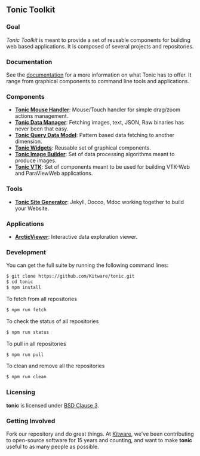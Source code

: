 ## Tonic Toolkit ##

### Goal

_Tonic Toolkit_ is meant to provide a set of reusable components for building
web based applications. It is composed of several projects and repositories.

### Documentation

See the [documentation](https://kitware.github.io/tonic) for a
more information on what Tonic has to offer. It range from graphical components
to command line tools and applications.

### Components

- __[Tonic Mouse Handler](http://kitware.github.io/tonic-mouse-handler/)__: Mouse/Touch handler for simple drag/zoom actions management.
- __[Tonic Data Manager](http://kitware.github.io/tonic-data-manager/)__: Fetching images, text, JSON, Raw binaries has never been that easy.
- __[Tonic Query Data Model](http://kitware.github.io/tonic-query-data-model/)__: Pattern based data fetching to another dimension.
- __[Tonic Widgets](http://kitware.github.io/tonic-widgets/)__: Reusable set of graphical components.
- __[Tonic Image Builder](http://kitware.github.io/tonic-image-builder/)__: Set of data processing algorithms meant to produce images.
- __[Tonic VTK](http://github.com/kitware/tonic-vtk)__: Set of components meant to be used for building VTK-Web and ParaViewWeb applications.

### Tools

- __[Tonic Site Generator](http://kitware.github.io/tonic-site-generator/)__: Jekyll, Docco, Mdoc working together to build your Website.

### Applications

- __[ArcticViewer](http://kitware.github.io/in-situ-data-viewer/)__: Interactive data exploration viewer.

### Development

You can get the full suite by running the following command lines:

```sh
$ git clone https://github.com/Kitware/tonic.git
$ cd tonic
$ npm install
```

To fetch from all repositories

```sh
$ npm run fetch
```

To check the status of all repositories

```sh
$ npm run status
```

To pull in all repositories

```sh
$ npm run pull
```

To clean and remove all the repositories

```sh
$ npm run clean
```

### Licensing

**tonic** is licensed under [BSD Clause 3](LICENSE).

### Getting Involved

Fork our repository and do great things. At [Kitware](http://www.kitware.com),
we've been contributing to open-source software for 15 years and counting, and
want to make **tonic** useful to as many people as possible.
